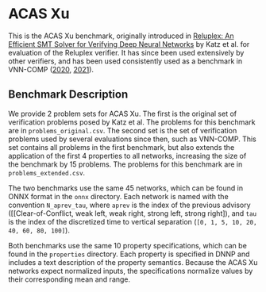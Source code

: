 # ACAS Xu

This is the ACAS Xu benchmark, originally introduced in [Reluplex: An Efficient SMT Solver for Verifying Deep Neural Networks](https://arxiv.org/pdf/1702.01135.pdf) by Katz et al. for evaluation of the Reluplex verifier. 
It has since been used extensively by other verifiers, and has been used consistently used as a benchmark in VNN-COMP ([2020](https://sites.google.com/view/vnn20/vnncomp), [2021](https://arxiv.org/pdf/2109.00498.pdf)).

## Benchmark Description

We provide 2 problem sets for ACAS Xu.
The first is the original set of verification problems posed by Katz et al.
The problems for this benchmark are in `problems_original.csv`.
The second set is the set of verification problems used by several evaluations since then, such as VNN-COMP.
This set contains all problems in the first benchmark, but also extends the application of the first 4 properties to all networks, increasing the size of the benchmark by 15 problems.
The problems for this benchmark are in `problems_extended.csv`.

The two benchmarks use the same 45 networks, which can be found in ONNX format in the `onnx` directory.
Each network is named with the convention `N_aprev_tau`, where `aprev` is the index of the previous advisory ([[Clear-of-Conflict, weak left, weak right, strong left, strong right]), and `tau` is the index of the discretized time to vertical separation (`[0, 1, 5, 10, 20, 40, 60, 80, 100]`).

Both benchmarks use the same 10 property specifications, which can be found in the `properties` directory.
Each property is specified in DNNP and includes a text description of the property semantics.
Because the ACAS Xu networks expect normalized inputs, the specifications normalize values by their corresponding mean and range.
